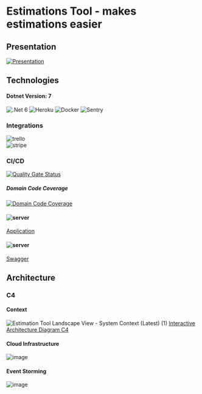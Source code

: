 # Estimations Tool - makes estimations easier

## Presentation
[![Presentation](https://i3.ytimg.com/vi/-FaXMV2-k64/maxresdefault.jpg)](https://www.youtube.com/watch?v=-FaXMV2-k64&t=11s&ab_channel=ArtOfSoftwareDesign)

## Technologies
#### Dotnet Version: 7
![.Net 6](https://user-images.githubusercontent.com/74410956/143401887-afbef644-f5ce-4d2b-aee1-09e0457d74eb.png)
![Heroku](https://user-images.githubusercontent.com/74410956/143401316-4a69eb67-c2eb-41d1-ab5c-751a9c79235c.png)
![Docker](https://user-images.githubusercontent.com/74410956/143401493-8f41000d-0d82-4005-b643-75d6045394c2.png)
![Sentry](https://user-images.githubusercontent.com/74410956/144380180-42e47963-1793-4be5-9a72-47da2620fdce.png)

### Integrations
![trello](https://user-images.githubusercontent.com/74410956/144380471-279a4d7f-02cb-48c8-aa10-3221d8b65a31.png)     
![stripe](https://user-images.githubusercontent.com/74410956/144380424-f664291b-ef58-42f3-8f6d-ca75267652ad.png)

### CI/CD
[![Quality Gate Status](https://sonarcloud.io/api/project_badges/measure?project=kamilbaczek_Estimation-Tool&metric=alert_status)](https://sonarcloud.io/summary/new_code?id=kamilbaczek_Estimation-Tool)
##### Domain Code Coverage
[![Domain Code Coverage](https://codecov.io/gh/kamilbaczek/Estimation-Tool/branch/develop/graph/badge.svg?token=S66MBBE6CV)](https://codecov.io/gh/kamilbaczek/Estimation-Tool)

#### ![server](https://user-images.githubusercontent.com/74410956/144381496-43427b48-909b-4b63-b4b2-687f90d2bce6.png) 

[Application](https://estimation-tool-api.azurewebsites.net)     
#### ![server](https://user-images.githubusercontent.com/74410956/144381496-43427b48-909b-4b63-b4b2-687f90d2bce6.png) 

[Swagger](https://estimation-tool-api.azurewebsites.net/index.html)

## Architecture
### C4
#### Context
![Estimation Tool Landscape View - System Context (Latest) (1)](https://user-images.githubusercontent.com/74410956/204153187-87359de3-8923-4fee-aecf-c28409b2794a.png)
[Interactive Architecture Diagram C4](https://s.icepanel.io/vY0SkvgDs7V83U/Gl8F)

#### Cloud Infrastructure
![image](https://github.com/kamilbaczek/Estimation-Tool/blob/develop/Documentation/C4/containers_diagram.svg)


#### Event Storming
![image](https://user-images.githubusercontent.com/74410956/204135380-07d3ac67-fafa-4381-8234-3e1bfdb99c4c.png)




